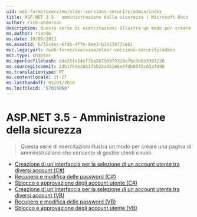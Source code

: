 ```yaml
---
uid: web-forms/overview/older-versions-security/admin/index
title: ASP.NET 3.5 - amministrazione della sicurezza | Microsoft Docs
author: rick-anderson
description: Questa serie di esercitazioni illustra un modo per creare una pagina di amministrazione che consente di gestire utenti e ruoli.
ms.author: riande
ms.date: 10/05/2011
ms.assetid: b715c4ec-6f4b-4f7e-8ee3-b1613477ce61
msc.legacyurl: /web-forms/overview/older-versions-security/admin
msc.type: chapter
ms.openlocfilehash: dde25fe54cf7ba56790979328e7bc8b8a3301226
ms.sourcegitcommit: 24b1f6decbb17bb22a45166e5fdb0845c65af498
ms.translationtype: MT
ms.contentlocale: it-IT
ms.lasthandoff: 03/01/2019
ms.locfileid: "57019068"
---
```

<a name="aspnet-35---security-administration"></a>ASP.NET 3.5 - Amministrazione della sicurezza
====================
> Questa serie di esercitazioni illustra un modo per creare una pagina di amministrazione che consente di gestire utenti e ruoli.


- [Creazione di un'interfaccia per la selezione di un account utente tra diversi account (C#)](building-an-interface-to-select-one-user-account-from-many-cs.md)
- [Recupero e modifica delle password (C#)](recovering-and-changing-passwords-cs.md)
- [Sblocco e approvazione degli account utente (C#)](unlocking-and-approving-user-accounts-cs.md)
- [Creazione di un'interfaccia per la selezione di un account utente tra diversi account (VB)](building-an-interface-to-select-one-user-account-from-many-vb.md)
- [Recupero e modifica delle password (VB)](recovering-and-changing-passwords-vb.md)
- [Sblocco e approvazione degli account utente (VB)](unlocking-and-approving-user-accounts-vb.md)
